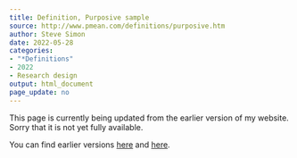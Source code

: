 ```yaml
---
title: Definition, Purposive sample
source: http://www.pmean.com/definitions/purposive.htm
author: Steve Simon
date: 2022-05-28
categories:
- "*Definitions"
- 2022
- Research design
output: html_document
page_update: no
---
```


This page is currently being updated from the earlier version of my website. Sorry that it is not yet fully available.

<!---More--->

You can find earlier versions [here][sim1] and [here][sim2].

[sim1]: http://www.pmean.com/definitions/purposive.htm
[sim2]: http://new.pmean.com/definition-purposive-sample/
